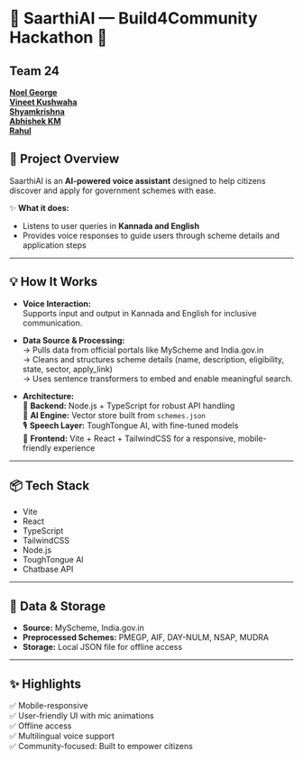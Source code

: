 # 🌟 SaarthiAI — Build4Community Hackathon 🌟

## Team 24


[**Noel George**  ](https://github.com/NOL10) <br>
[**Vineet Kushwaha**  ](https://github.com/vineet-k09) <br>
[**Shyamkrishna**  ](https://github.com/shyamkrishnabnair) <br>
[**Abhishek KM**  ](https://github.com/a8h1km) <br>
[**Rahul**](https://github.com/Rahul-Vashist)<br>

## 🚀 Project Overview

SaarthiAI is an **AI-powered voice assistant** designed to help citizens discover and apply for government schemes with ease.

✨ **What it does:**

- Listens to user queries in **Kannada and English**
- Provides voice responses to guide users through scheme details and application steps

---

## 💡 How It Works

- **Voice Interaction:**  
  Supports input and output in Kannada and English for inclusive communication.

- **Data Source & Processing:**  
  → Pulls data from official portals like MyScheme and India.gov.in  
  → Cleans and structures scheme details (name, description, eligibility, state, sector, apply_link)  
  → Uses sentence transformers to embed and enable meaningful search.

- **Architecture:**  
  🔧 **Backend:** Node.js + TypeScript for robust API handling  
  🧠 **AI Engine:** Vector store built from `schemes.json`  
  🎙 **Speech Layer:** ToughTongue AI, with fine-tuned models  
  🎨 **Frontend:** Vite + React + TailwindCSS for a responsive, mobile-friendly experience

---

## 📦 Tech Stack

- Vite
- React
- TypeScript
- TailwindCSS
- Node.js
- ToughTongue AI
- Chatbase API

---

## 📂 Data & Storage

- **Source:** MyScheme, India.gov.in
- **Preprocessed Schemes:** PMEGP, AIF, DAY-NULM, NSAP, MUDRA
- **Storage:** Local JSON file for offline access

---

## ✨ Highlights

✅ Mobile-responsive  
✅ User-friendly UI with mic animations  
✅ Offline access  
✅ Multilingual voice support  
✅ Community-focused: Built to empower citizens
